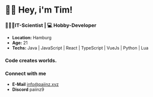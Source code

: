 # 👋🏼 Hey, i'm Tim!

### 🧑🏼‍💻IT-Scientist | 💻 Hobby-Developer
- **Location:** Hamburg
- **Age:** 21
- **Techs:** Java | JavaScript | React | TypeScript | VueJs | Python | Lua

### **Code creates worlds.**

### Connect with me
- **E-Mail** info@paiinz.xyz
- **Discord** paiinz9
